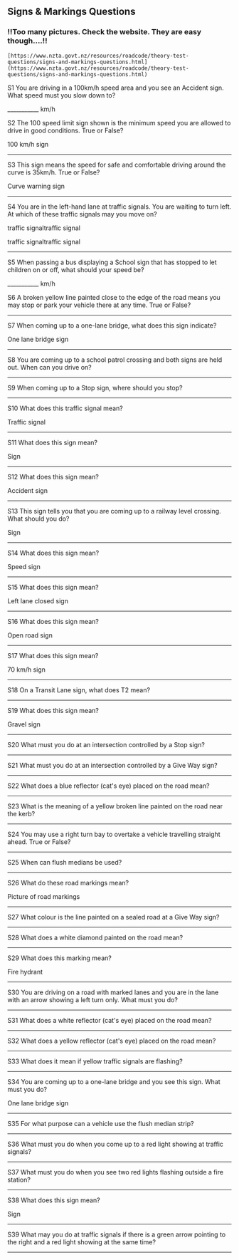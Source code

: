 ## Signs & Markings Questions

### !!Too many pictures. Check the website. They are easy though....!!

```
[https://www.nzta.govt.nz/resources/roadcode/theory-test-questions/signs-and-markings-questions.html](https://www.nzta.govt.nz/resources/roadcode/theory-test-questions/signs-and-markings-questions.html)
```


S1   You are driving in a 100km/h speed area and you see an Accident sign. What speed must you slow down to?

___________ km/h

S2   The 100 speed limit sign shown is the minimum speed you are allowed to drive in good conditions. True or False?

100 km/h sign



___________

S3   This sign means the speed for safe and comfortable driving around the curve is 35km/h. True or False?

Curve warning sign



___________

S4   You are in the left-hand lane at traffic signals. You are waiting to turn left. At which of these traffic signals may you move on?

traffic signaltraffic signal

traffic signaltraffic signal



___________

S5   When passing a bus displaying a School sign that has stopped to let children on or off, what should your speed be?

___________ km/h

S6   A broken yellow line painted close to the edge of the road means you may stop or park your vehicle there at any time. True or False?

___________

S7   When coming up to a one-lane bridge, what does this sign indicate?

One lane bridge sign



___________________________________________________________________________________________________

S8   You are coming up to a school patrol crossing and both signs are held out. When can you drive on?

___________________________________________________________________________________________________

S9   When coming up to a Stop sign, where should you stop?

___________________________________________________________________________________________________

S10   What does this traffic signal mean?

Traffic signal



___________________________________________________________________________________________________

S11   What does this sign mean?

Sign



___________________________________________________________________________________________________

S12   What does this sign mean?

Accident sign



___________________________________________________________________________________________________

S13   This sign tells you that you are coming up to a railway level crossing. What should you do?

Sign



___________________________________________________________________________________________________

S14   What does this sign mean?

Speed sign



___________________________________________________________________________________________________

S15   What does this sign mean?

Left lane closed sign



___________________________________________________________________________________________________

S16   What does this sign mean?

Open road sign



___________________________________________________________________________________________________

S17   What does this sign mean?

70 km/h sign



___________________________________________________________________________________________________

S18   On a Transit Lane sign, what does T2 mean?

___________________________________________________________________________________________________

S19   What does this sign mean?

Gravel sign



___________________________________________________________________________________________________

S20   What must you do at an intersection controlled by a Stop sign?

___________________________________________________________________________________________________

S21   What must you do at an intersection controlled by a Give Way sign?

___________________________________________________________________________________________________

S22   What does a blue reflector (cat's eye) placed on the road mean?

___________________________________________________________________________________________________

S23   What is the meaning of a yellow broken line painted on the road near the kerb?

___________________________________________________________________________________________________

S24   You may use a right turn bay to overtake a vehicle travelling straight ahead. True or False?

___________

S25   When can flush medians be used?

___________________________________________________________________________________________________

S26   What do these road markings mean?

Picture of road markings



___________________________________________________________________________________________________

S27   What colour is the line painted on a sealed road at a Give Way sign?

___________________________________________________________________________________________________

S28   What does a white diamond painted on the road mean?

___________________________________________________________________________________________________

S29   What does this marking mean?

Fire hydrant



___________________________________________________________________________________________________

S30   You are driving on a road with marked lanes and you are in the lane with an arrow showing a left turn only. What must you do?

___________________________________________________________________________________________________

S31   What does a white reflector (cat's eye) placed on the road mean?

___________________________________________________________________________________________________

S32   What does a yellow reflector (cat's eye) placed on the road mean?

___________________________________________________________________________________________________

S33   What does it mean if yellow traffic signals are flashing?

___________________________________________________________________________________________________

S34   You are coming up to a one-lane bridge and you see this sign. What must you do?

One lane bridge sign



___________________________________________________________________________________________________

S35   For what purpose can a vehicle use the flush median strip?

___________________________________________________________________________________________________

S36   What must you do when you come up to a red light showing at traffic signals?

___________________________________________________________________________________________________

S37   What must you do when you see two red lights flashing outside a fire station?

___________________________________________________________________________________________________

S38   What does this sign mean?

Sign



___________________________________________________________________________________________________

S39   What may you do at traffic signals if there is a green arrow pointing to the right and a red light showing at the same time?

___________________________________________________________________________________________________
